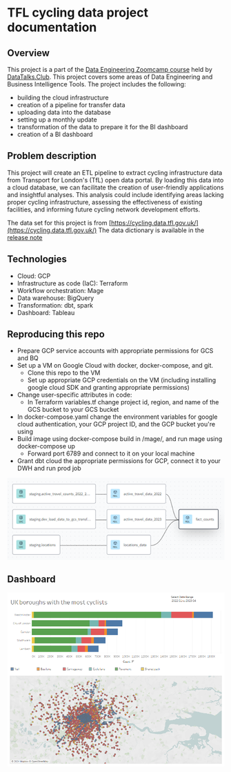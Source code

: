 # TFL cycling data project documentation

## Overview

This project is a part of the [Data Engineering Zoomcamp course](https://github.com/DataTalksClub/data-engineering-zoomcamp) held by [DataTalks.Club](https://silabs.alationcloud.com/).
This project covers some areas of Data Engineering and Business Intelligence Tools.
The project includes the following:
* building the cloud infrastructure
* creation of a pipeline for transfer data
* uploading data into the database
* setting up a monthly update
* transformation of the data to prepare it for the BI dashboard
* creation of a BI dashboard


## Problem description
	
This project will create an ETL pipeline to extract cycling infrastructure data from Transport for London's (TfL) open data portal. By loading this data into a cloud database, we can facilitate the creation of user-friendly applications and insightful analyses. This analysis could include identifying areas lacking proper cycling infrastructure, assessing the effectiveness of existing facilities, and informing future cycling network development efforts.

The data set for this project is from [https://cycling.data.tfl.gov.uk/](https://cycling.data.tfl.gov.uk/)
The data dictionary is available in the [release note](https://cycling.data.tfl.gov.uk/ActiveTravelCountsProgramme/0%20Strategic%20active%20travel%20counts%20-%20release%20note.pdf)

## Technologies
* Cloud: GCP
* Infrastructure as code (IaC): Terraform
* Workflow orchestration: Mage
* Data warehouse: BigQuery
* Transformation: dbt, spark
* Dashboard: Tableau

## Reproducing this repo

* Prepare GCP service accounts with appropriate permissions for GCS and BQ
* Set up a VM on Google Cloud with docker, docker-compose, and git.
  * Clone this repo to the VM
  * Set up appropriate GCP credentials on the VM (including installing google cloud SDK and granting appropriate permissions)
* Change user-specific attributes in code:
  * In Terraform variables.tf change project id, region, and name of the GCS bucket to your GCS bucket
* In docker-compose.yaml change the environment variables for google cloud authentication, your GCP project ID, and the GCP bucket you're using
* Build image using docker-compose build in /mage/, and run mage using docker-compose up
  * Forward port 6789 and connect to it on your local machine
* Grant dbt cloud the appropriate permissions for GCP, connect it to your DWH and run prod job

![alt text](images/Lineage.PNG)

## Dashboard
![alt text](images/Dashboard_1.png)


